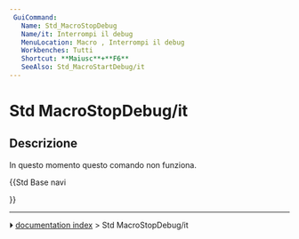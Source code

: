 ```yaml
---
 GuiCommand:
   Name: Std_MacroStopDebug
   Name/it: Interrompi il debug
   MenuLocation: Macro , Interrompi il debug 
   Workbenches: Tutti
   Shortcut: **Maiusc**+**F6**
   SeeAlso: Std_MacroStartDebug/it
---
```


# Std MacroStopDebug/it

## Descrizione

In questo momento questo comando non funziona.





{{Std Base navi

}}



---
⏵ [documentation index](../README.md) > Std MacroStopDebug/it
